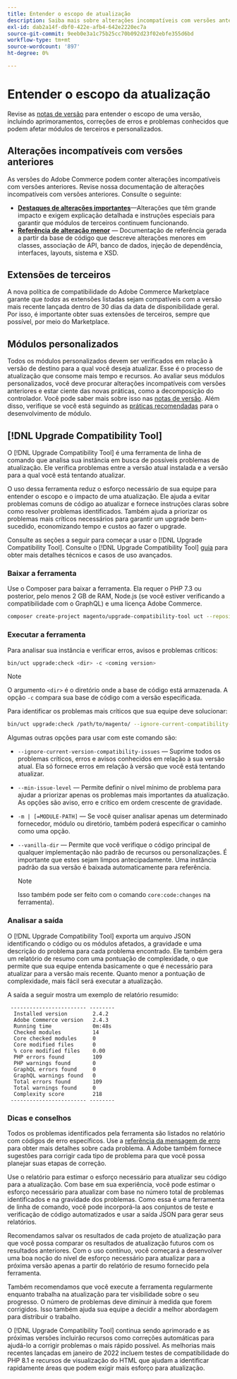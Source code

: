 ```yaml
---
title: Entender o escopo de atualização
description: Saiba mais sobre alterações incompatíveis com versões anteriores em uma versão que pode afetar módulos personalizados do Adobe Commerce ou extensões de terceiros.
exl-id: dab2a14f-dbf0-422e-afb4-642e2220ec7a
source-git-commit: 9eeb0e3a1c75b25cc70b092d23f02ebfe355d6bd
workflow-type: tm+mt
source-wordcount: '897'
ht-degree: 0%

---
```


# Entender o escopo da atualização

Revise as [notas de versão](https://experienceleague.adobe.com/en/docs/commerce-operations/release/notes/overview) para entender o escopo de uma versão, incluindo aprimoramentos, correções de erros e problemas conhecidos que podem afetar módulos de terceiros e personalizados.

## Alterações incompatíveis com versões anteriores

As versões do Adobe Commerce podem conter alterações incompatíveis com versões anteriores. Revise nossa documentação de alterações incompatíveis com versões anteriores. Consulte o seguinte:

- **[Destaques de alterações importantes](https://developer.adobe.com/commerce/php/development/backward-incompatible-changes/)**—Alterações que têm grande impacto e exigem explicação detalhada e instruções especiais para garantir que módulos de terceiros continuem funcionando.
- **[Referência de alteração menor](https://developer.adobe.com/commerce/php/development/backward-incompatible-changes/reference/)** — Documentação de referência gerada a partir da base de código que descreve alterações menores em classes, associação de API, banco de dados, injeção de dependência, interfaces, layouts, sistema e XSD.

## Extensões de terceiros

A nova política de compatibilidade do Adobe Commerce Marketplace garante que _todas_ as extensões listadas sejam compatíveis com a versão mais recente lançada dentro de 30 dias da data de disponibilidade geral. Por isso, é importante obter suas extensões de terceiros, sempre que possível, por meio do Marketplace.

## Módulos personalizados

Todos os módulos personalizados devem ser verificados em relação à versão de destino para a qual você deseja atualizar. Esse é o processo de atualização que consome mais tempo e recursos. Ao avaliar seus módulos personalizados, você deve procurar alterações incompatíveis com versões anteriores e estar ciente das novas práticas, como a decomposição do controlador. Você pode saber mais sobre isso nas [notas de versão](https://experienceleague.adobe.com/en/docs/commerce-operations/release/notes/overview). Além disso, verifique se você está seguindo as [práticas recomendadas](https://developer.adobe.com/commerce/php/best-practices/extensions/) para o desenvolvimento de módulo.

## [!DNL Upgrade Compatibility Tool]

O [!DNL Upgrade Compatibility Tool] é uma ferramenta de linha de comando que analisa sua instância em busca de possíveis problemas de atualização. Ele verifica problemas entre a versão atual instalada e a versão para a qual você está tentando atualizar.

O uso dessa ferramenta reduz o esforço necessário de sua equipe para entender o escopo e o impacto de uma atualização. Ele ajuda a evitar problemas comuns de código ao atualizar e fornece instruções claras sobre como resolver problemas identificados. Também ajuda a priorizar os problemas mais críticos necessários para garantir um upgrade bem-sucedido, economizando tempo e custos ao fazer o upgrade.

Consulte as seções a seguir para começar a usar o [!DNL Upgrade Compatibility Tool]. Consulte o [!DNL Upgrade Compatibility Tool] [guia](../upgrade-compatibility-tool/overview.md) para obter mais detalhes técnicos e casos de uso avançados.

### Baixar a ferramenta

Use o Composer para baixar a ferramenta. Ela requer o PHP 7.3 ou posterior, pelo menos 2 GB de RAM, Node.js (se você estiver verificando a compatibilidade com o GraphQL) e uma licença Adobe Commerce.

```bash
composer create-project magento/upgrade-compatibility-tool uct --repository https://repo.magento.com
```

### Executar a ferramenta

Para analisar sua instância e verificar erros, avisos e problemas críticos:

```bash
bin/uct upgrade:check <dir> -c <coming version> 
```

>[!NOTE]
>
> O argumento `<dir>` é o diretório onde a base de código está armazenada. A opção `-c` compara sua base de código com a versão especificada.

Para identificar os problemas mais críticos que sua equipe deve solucionar:

```bash
bin/uct upgrade:check /path/to/magento/ --ignore-current-compatibility-issues –min-issue-level critical --vanilla-dir /path/to/vanilla/code/ /path/to/magento/app/code/Vendor/
```

Algumas outras opções para usar com este comando são:

- `--ignore-current-version-compatibility-issues` — Suprime todos os problemas críticos, erros e avisos conhecidos em relação à sua versão atual. Ela só fornece erros em relação à versão que você está tentando atualizar.

- `--min-issue-level` — Permite definir o nível mínimo de problema para ajudar a priorizar apenas os problemas mais importantes da atualização. As opções são aviso, erro e crítico em ordem crescente de gravidade.

- `-m | [=MODULE-PATH]` — Se você quiser analisar apenas um determinado fornecedor, módulo ou diretório, também poderá especificar o caminho como uma opção.

- `--vanilla-dir` — Permite que você verifique o código principal de qualquer implementação não padrão de recursos ou personalizações. É importante que estes sejam limpos antecipadamente. Uma instância padrão da sua versão é baixada automaticamente para referência.

  >[!NOTE]
  >
  > Isso também pode ser feito com o comando `core:code:changes` na ferramenta).

### Analisar a saída

O [!DNL Upgrade Compatibility Tool] exporta um arquivo JSON identificando o código ou os módulos afetados, a gravidade e uma descrição do problema para cada problema encontrado. Ele também gera um relatório de resumo com uma pontuação de complexidade, o que permite que sua equipe entenda basicamente o que é necessário para atualizar para a versão mais recente. Quanto menor a pontuação de complexidade, mais fácil será executar a atualização.

A saída a seguir mostra um exemplo de relatório resumido:

```console
 ------------------------ --------
  Installed version        2.4.2
  Adobe Commerce version   2.4.3
  Running time             0m:48s
  Checked modules          14
  Core checked modules     0
  Core modified files      0
  % core modified files    0.00
  PHP errors found         109
  PHP warnings found       0
  GraphQL errors found     0
  GraphQL warnings found   0
  Total errors found       109
  Total warnings found     0
  Complexity score         218
 ------------------------ --------
```

### Dicas e conselhos

Todos os problemas identificados pela ferramenta são listados no relatório com códigos de erro específicos. Use a [referência da mensagem de erro](../upgrade-compatibility-tool/error-messages.md) para obter mais detalhes sobre cada problema. A Adobe também fornece sugestões para corrigir cada tipo de problema para que você possa planejar suas etapas de correção.

Use o relatório para estimar o esforço necessário para atualizar seu código para a atualização. Com base em sua experiência, você pode estimar o esforço necessário para atualizar com base no número total de problemas identificados e na gravidade dos problemas. Como essa é uma ferramenta de linha de comando, você pode incorporá-la aos conjuntos de teste e verificação de código automatizados e usar a saída JSON para gerar seus relatórios.

Recomendamos salvar os resultados de cada projeto de atualização para que você possa comparar os resultados de atualização futuros com os resultados anteriores. Com o uso contínuo, você começará a desenvolver uma boa noção do nível de esforço necessário para atualizar para a próxima versão apenas a partir do relatório de resumo fornecido pela ferramenta.

Também recomendamos que você execute a ferramenta regularmente enquanto trabalha na atualização para ter visibilidade sobre o seu progresso. O número de problemas deve diminuir à medida que forem corrigidos. Isso também ajuda sua equipe a decidir a melhor abordagem para distribuir o trabalho.

O [!DNL Upgrade Compatibility Tool] continua sendo aprimorado e as próximas versões incluirão recursos como correções automáticas para ajudá-lo a corrigir problemas o mais rápido possível. As melhorias mais recentes lançadas em janeiro de 2022 incluem testes de compatibilidade do PHP 8.1 e recursos de visualização do HTML que ajudam a identificar rapidamente áreas que podem exigir mais esforço para atualização.

